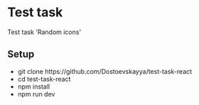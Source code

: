 # Test task
Test task 'Random icons'

## Setup

<ul>
  <li>git clone https://github.com/Dostoevskayya/test-task-react</li>
  <li>cd test-task-react</li>
  <li>npm install</li>
  <li>npm run dev</li>
</ul>
